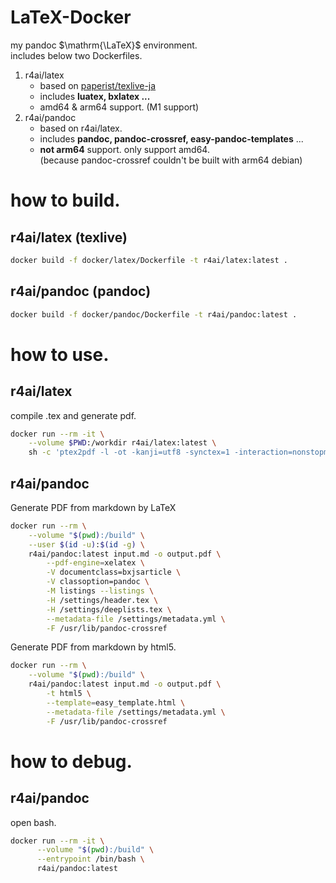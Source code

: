 # LaTeX-Docker

my pandoc $\mathrm{\LaTeX}$ environment.  
includes below two Dockerfiles.

1. r4ai/latex  
   - based on [paperist/texlive-ja](https://github.com/Paperist/texlive-ja)  
   - includes **luatex, bxlatex ...**
   - amd64 & arm64 support. (M1 support)
1. r4ai/pandoc
   - based on r4ai/latex.
   - includes **pandoc, pandoc-crossref, easy-pandoc-templates** ...
   - **not arm64** support. only support amd64.  
     (because pandoc-crossref couldn't be built with arm64 debian)

# how to build.
## r4ai/latex (texlive)
```bash
docker build -f docker/latex/Dockerfile -t r4ai/latex:latest .
```

## r4ai/pandoc (pandoc)
```bash
docker build -f docker/pandoc/Dockerfile -t r4ai/pandoc:latest .
```

# how to use.
## r4ai/latex
compile .tex and generate pdf.
```bash
docker run --rm -it \
    --volume $PWD:/workdir r4ai/latex:latest \
    sh -c 'ptex2pdf -l -ot -kanji=utf8 -synctex=1 -interaction=nonstopmode -halt-on-error -file-line-error main.tex'
```

## r4ai/pandoc
Generate PDF from markdown by LaTeX
```bash
docker run --rm \
    --volume "$(pwd):/build" \
    --user $(id -u):$(id -g) \
    r4ai/pandoc:latest input.md -o output.pdf \
        --pdf-engine=xelatex \
        -V documentclass=bxjsarticle \
        -V classoption=pandoc \
        -M listings --listings \
        -H /settings/header.tex \
        -H /settings/deeplists.tex \
        --metadata-file /settings/metadata.yml \
        -F /usr/lib/pandoc-crossref
```

Generate PDF from markdown by html5.
```bash
docker run --rm \
    --volume "$(pwd):/build" \
    r4ai/pandoc:latest input.md -o output.pdf \
        -t html5 \
        --template=easy_template.html \
        --metadata-file /settings/metadata.yml \
        -F /usr/lib/pandoc-crossref
```
# how to debug.

## r4ai/pandoc
open bash.
```bash
docker run --rm -it \
      --volume "$(pwd):/build" \
      --entrypoint /bin/bash \
      r4ai/pandoc:latest
```

